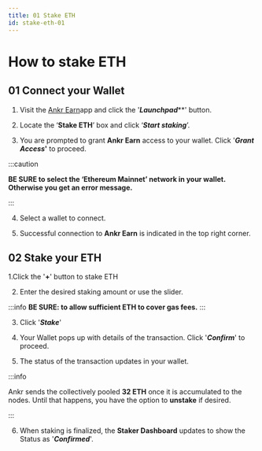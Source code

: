 ```yaml
---
title: 01 Stake ETH
id: stake-eth-01
---
```


# How to stake ETH

## 01 Connect your Wallet

1. Visit the [Ankr Earn](https://stakefi.ankr.com)app and click the '_**Launchpad**_**' button.

2. Locate the ‘**Stake ETH**’ box and click ‘_**Start staking**_’.

3. You are prompted to grant **Ankr Earn** access to your wallet. Click '_**Grant Access**_**'** to proceed.

:::caution

**BE SURE to select the ‘Ethereum Mainnet’ network in your wallet. Otherwise you get an error message.**

:::

4. Select a wallet to connect.

5. Successful connection to **Ankr Earn** is indicated in the top right corner.


## 02 Stake your ETH

1.Click the '**+**' button to stake ETH


2. Enter the desired staking amount or use the slider.

:::info
**BE SURE: to allow sufficient ETH to cover gas fees.**
:::

3. Click '_**Stake**_'

4. Your Wallet pops up with details of the transaction. Click '_**Confirm**_' to proceed.

5. The status of the transaction updates in your wallet.

:::info

Ankr sends the collectively pooled **32 ETH** once it is accumulated to the nodes. Until that happens, you have the option to **unstake** if desired.

:::

6. When staking is finalized, the **Staker Dashboard** updates to show the Status as '_**Confirmed**_'.


